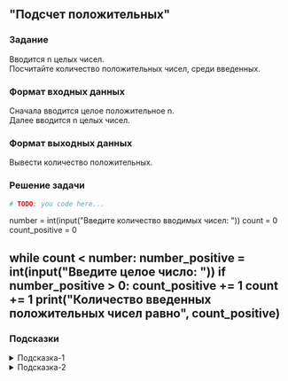 ## "Подсчет положительных"

### Задание

Вводится n целых чисел. \
Посчитайте количество положительных чисел, среди введенных.

### Формат входных данных

Сначала вводится целое положительное n. \
Далее вводится n целых чисел.

### Формат выходных данных

Вывести количество положительных.

### Решение задачи

```python
# TODO: you code here...
```
number = int(input("Введите количество вводимых чисел: "))
count = 0
count_positive = 0

while count < number:
    number_positive = int(input("Введите целое число: "))
    if number_positive > 0:
        count_positive += 1
    count += 1
print("Количество введенных положительных чисел равно", count_positive)
---

### Подсказки

<details>
<summary>Подсказка-1</summary>
Смотри пример "Нахождение количества чисел кратных трем в диапазоне [a, b]"
</details>

<details>
<summary>Подсказка-2</summary>
Воспользуйтесь заготовкой кода, дописав недостающие строки:

```python
n = int(input("n: "))
i = 0
num_positive = 0  # Счетчик положительных чисел
while i < n:
    number = int(input("number: "))
    ...
    ...
    # TODO: you code here...
    i += 1
print("Было введено", num_positive, "положительных чисел")
```
</details>

